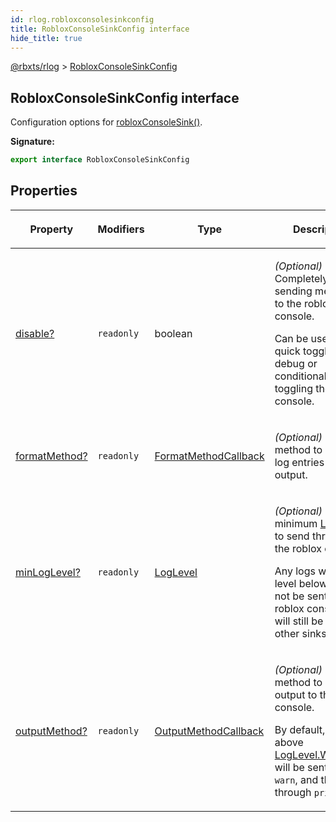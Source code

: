 ```yaml
---
id: rlog.robloxconsolesinkconfig
title: RobloxConsoleSinkConfig interface
hide_title: true
---
```


[@rbxts/rlog](./rlog.md) &gt; [RobloxConsoleSinkConfig](./rlog.robloxconsolesinkconfig.md)

## RobloxConsoleSinkConfig interface

Configuration options for [robloxConsoleSink()](./rlog.robloxconsolesink.md)<!-- -->.

**Signature:**

```typescript
export interface RobloxConsoleSinkConfig 
```

## Properties

<table><thead><tr><th>

Property


</th><th>

Modifiers


</th><th>

Type


</th><th>

Description


</th></tr></thead>
<tbody><tr><td>

[disable?](./rlog.robloxconsolesinkconfig.disable.md)


</td><td>

`readonly`


</td><td>

boolean


</td><td>

_(Optional)_ Completely disable sending messages to the roblox console.

Can be used for quick toggling in debug or conditionally toggling the roblox console.


</td></tr>
<tr><td>

[formatMethod?](./rlog.robloxconsolesinkconfig.formatmethod.md)


</td><td>

`readonly`


</td><td>

[FormatMethodCallback](./rlog.formatmethodcallback.md)


</td><td>

_(Optional)_ Optional method to convert log entries to output.


</td></tr>
<tr><td>

[minLogLevel?](./rlog.robloxconsolesinkconfig.minloglevel.md)


</td><td>

`readonly`


</td><td>

[LogLevel](./rlog.loglevel.md)


</td><td>

_(Optional)_ The minimum [LogLevel](./rlog.loglevel.md) to send through to the roblox console.

Any logs with a level below this will not be sent to the roblox console, but will still be sent to other sinks.


</td></tr>
<tr><td>

[outputMethod?](./rlog.robloxconsolesinkconfig.outputmethod.md)


</td><td>

`readonly`


</td><td>

[OutputMethodCallback](./rlog.outputmethodcallback.md)


</td><td>

_(Optional)_ Optional method to send output to the roblox console.

By default, logs above [LogLevel.WARNING](./rlog.loglevel.md) will be sent through `warn`<!-- -->, and the rest through `print`<!-- -->.


</td></tr>
</tbody></table>